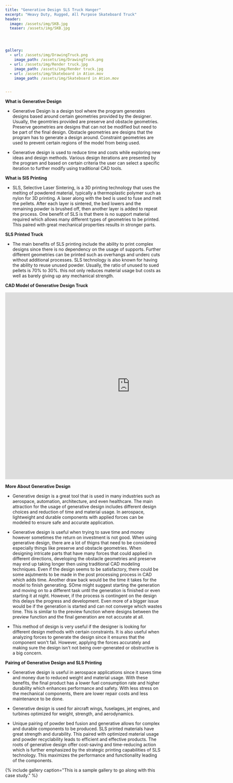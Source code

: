 ```yaml
---
title: "Generative Design SLS Truck Hanger"
excerpt: "Heavy Duty, Rugged, All Purpose Skateboard Truck"
header:
  image: /assets/img/SKB.jpg
  teaser: /assets/img/SKB.jpg




gallery:
  - url: /assets/img/DrawingTruck.png
    image_path: /assets/img/DrawingTruck.png
  - url: /assets/img/Render truck.jpg
    image_path: /assets/img/Render truck.jpg
  - url: /assets/img/Skateboard in Ation.mov
    image_path: /assets/img/Skateboard in Ation.mov
 

---
```


**What is Generative Design** 
* Generative Design is a design tool where the program generates designs based around certain geometries provided by the designer. Usually, the geomtries provided are preserve and obstacle geometries. Preserve geometries are designs that can not be modified but need to be part of the final design. Obstacle geometries are designs that the program has to generate a design around. Constraint geometries are used to prevent certain regions of the model from being used. 

* Generative design is used to reduce time and costs while exploring new ideas and design methods. Various design iterations are presented by the program and based on certain criteria the user can select a specific iteration to further modify using traditional CAD tools. 

**What is SlS Printing**
* SLS, Selective Laser Sintering, is a 3D printing technology that uses the melting of powdered material, typically a thermoplastic polymer such as nylon for 3D printing. A laser along with the bed is used to fuse and melt the pellets. After each layer is sintered, the bed lowers and the remaining powder is brushed off, then another layer is added to repeat the process. One benefit of SLS is that there is no support material required which allows many different types of geometries to be printed. This paired with great mechanical properties results in stronger parts. 

**SLS Printed Truck**
* The main benefits of SLS printing include the ability to print complex designs since there is no dependency on the usage of supports. Further different geometries can be printed such as overhangs and underc cuts without additional processes. SLS technology is also known for having the ability to reuse unused powder. Usually, the ratio of unused to sued pellets is 70% to 30%. this not only reduces material usage but costs as well as barely giving up any mechanical strength. 

**CAD Model of Generative Design Truck**
<iframe src="https://vanderbilt643.autodesk360.com/shares/public/SH512d4QTec90decfa6eb43db03509130097?mode=embed" width="800" height="600" allowfullscreen="true" webkitallowfullscreen="true" mozallowfullscreen="true"  frameborder="0"></iframe>


**More About Generative Design**
* Generative design is a great tool that is used in many industries such as aerospace, automation, architecture, and even healthcare. The main attraction for the usage of generative design includes different design choices and reduction of time and material usage. In aerospace, lightweight and durable components with applied forces can be modeled to ensure safe and accurate application.

* Generative design is useful when trying to save time and money however sometimes the return on investment is not good. When using generative design, there are a lot of thigns that need to be considered especially things like preserve and obstacle geometries. When designing intricate parts that have many forces that could applied in different directions, developing the obstacle geometries and preserve may end up taking longer then using traditional CAD modeling techniques. Even if the design seems to be satisfactory, there could be some asjutments to be made in the post processing process in CAD which adds time. Another draw back would be the time it takes for the model to finish generating. SOme might suggest starting the generation and moving on to a different task until the generation is finished or even starting it at night. However, if the process is contingent on the design this delays the progress and development. Even more of a bigger issue would be if the generation is started and can not converge which wastes time. This is similar to the preview function where designs between the preview function and the final generation are not accurate at all. 
* This method of design is very useful if the designer is looking for different design methods with certain constraints. It is also useful when analyzing forces to generate the design since it ensures that the component won't fail. However, applying the forces accurately and making sure the design isn't not being over-generated or obstructive is a big concern. 

**Pairing of Generative Design and SLS Printing**
* Generative design is useful in aerospace applications since it saves time and money due to reduced weight and material usage. With these benefits, the final product has a lower fuel consumption rate and higher durability which enhances performance and safety. With less stress on the mechanical components, there are lower repair costs and less maintenance to be done. 

* Generative design is used for aircraft wings, fuselages, jet engines, and turbines optimized for weight, strength, and aerodynamics.

* Unique pairing of powder bed fusion and generative allows for complex and durable components to be produced. SLS printed materials have great strength and durability. This paired with optimized material usage and powder recyclability leads to efficient and effective products. The roots of generative design offer cost-saving and time-reducing action which is further emphasized by the strategic printing capabilities of SLS technology.  This maximizes the performance and functionality leading of the components. 



{% include gallery caption="This is a sample gallery to go along with this case study." %}




